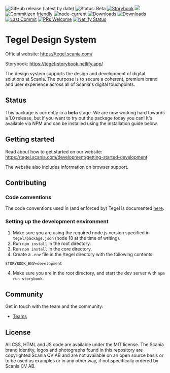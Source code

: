 ![GitHub release (latest by date)](https://img.shields.io/github/v/release/scania-digital-design-system/tegel)
![Status: Beta](https://img.shields.io/badge/status-beta-red)
[![Storybook](https://img.shields.io/badge/docs-storybook-ff69b4)](https://tegel-storybook.netlify.app/)
![](https://img.shields.io/github/license/scania-digital-design-system/tegel)
[![Commitizen friendly](https://img.shields.io/badge/commitizen-friendly-brightgreen.svg)](http://commitizen.github.io/cz-cli/)
![node-current](https://img.shields.io/badge/Node.js-18-orange)
[![Downloads](https://img.shields.io/npm/dy/@scania/tegel?color=f4c430)](https://www.npmjs.com/package/@scania/tegel)
[![Downloads](https://img.shields.io/npm/dw/@scania/tegel?color=76a4ed)](https://www.npmjs.com/package/@scania/tegel)
[![Last Commit](https://img.shields.io/github/last-commit/scania-digital-design-system/tegel)](https://github.com/scania-digital-design-system/tegel/commits/main)
[![PRs Welcome](https://img.shields.io/badge/PRs-welcome-brightgreen.svg)](https://github.com/scania-digital-design-system/tegel/pulls)
[![Netlify Status](https://api.netlify.com/api/v1/badges/8070a4bb-ed31-4125-86aa-0c6140c55e73/deploy-status)](https://app.netlify.com/sites/tegel-storybook/deploys)



# Tegel Design System

Official website: https://tegel.scania.com/

Storybook: https://tegel-storybook.netlify.app/

The design system supports the design and development of digital solutions at Scania. The purpose is to secure a coherent, premium brand and user experience across all of Scania's digital touchpoints.

## Status

This package is currently in a **beta** stage. We are now working hard towards a 1.0 release, but if you want to try out the package today you can! It's available via NPM and can be installed using the installation guide below.

## Getting started

Read about how to get started on our website: https://tegel.scania.com/development/getting-started-development

The website also includes information on browser support.

## Contributing

### Code conventions

The code conventions used in (and enforced by) Tegel is documented [here](https://github.com/scania-digital-design-system/tegel/blob/main/.github/CODE_STYLE.md).

### Setting up the development environment

1. Make sure you are using the required node.js version specified in `tegel/package.json` (node 18 at the time of writing).
2. Run `npm install` in the root directory.
3. Run `npm install` in the core directory.
3. Create a `.env` file in the /tegel directory with the following contents:

```
STORYBOOK_ENV=development
```

4. Make sure you are in the root directory, and start the dev server with `npm run storybook`.

## Community

Get in touch with the team and the community:

- [Teams](https://teams.microsoft.com/l/team/19%3a1257007a64d44c64954acca27a9d4b46%40thread.skype/conversations?groupId=79f9bfeb-73e2-424d-9477-b236191ece5e&tenantId=3bc062e4-ac9d-4c17-b4dd-3aad637ff1ac)

## License

All CSS, HTML and JS code are available under the MIT license. The Scania brand identity, logos and photographs found in this repository are copyrighted Scania CV AB and are not available on an open source basis or to be used as examples or in any other way, if not specifically ordered by Scania CV AB.
